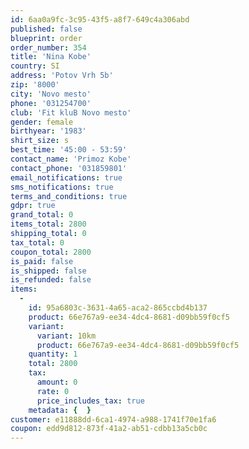 ```yaml
---
id: 6aa0a9fc-3c95-43f5-a8f7-649c4a306abd
published: false
blueprint: order
order_number: 354
title: 'Nina Kobe'
country: SI
address: 'Potov Vrh 5b'
zip: '8000'
city: 'Novo mesto'
phone: '031254700'
club: 'Fit kluB Novo mesto'
gender: female
birthyear: '1983'
shirt_size: s
best_time: '45:00 - 53:59'
contact_name: 'Primoz Kobe'
contact_phone: '031859801'
email_notifications: true
sms_notifications: true
terms_and_conditions: true
gdpr: true
grand_total: 0
items_total: 2800
shipping_total: 0
tax_total: 0
coupon_total: 2800
is_paid: false
is_shipped: false
is_refunded: false
items:
  -
    id: 95a6803c-3631-4a65-aca2-865ccbd4b137
    product: 66e767a9-ee34-4dc4-8681-d09bb59f0cf5
    variant:
      variant: 10km
      product: 66e767a9-ee34-4dc4-8681-d09bb59f0cf5
    quantity: 1
    total: 2800
    tax:
      amount: 0
      rate: 0
      price_includes_tax: true
    metadata: {  }
customer: e11888dd-6ca1-4974-a988-1741f70e1fa6
coupon: edd9d812-873f-41a2-ab51-cdbb13a5cb0c
---
```

